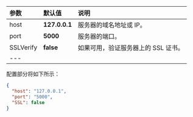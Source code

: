 | **参数** | **默认值** | **说明** |
|:-|:-|:-|
| host | **127.0.0.1** | 服务器的域名地址或 IP。 |
| port | **5000** | 服务器的端口。 |
| SSLVerify | **false** | 如果可用，验证服务器上的 SSL 证书。 |
|---

配置部分将如下所示：
```json
{
  "host": "127.0.0.1",
  "port": "5000",
  "SSL": false
}
```